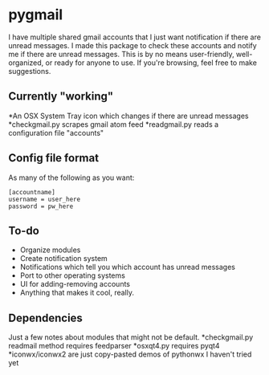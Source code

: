pygmail
=======
I have multiple shared gmail accounts that I just want notification if there are unread messages.  I made this package to check these accounts and notify me if there are unread messages.  This is by no means user-friendly, well-organized, or ready for anyone to use.  If you're browsing, feel free to make suggestions.

Currently "working"
-------------------
*An OSX System Tray icon which changes if there are unread messages
*checkgmail.py scrapes gmail atom feed
*readgmail.py reads a configuration file "accounts"

Config file format
-----------
As many of the following as you want:

    [accountname]
    username = user_here
    password = pw_here


To-do
-----
* Organize modules
* Create notification system
* Notifications which tell you which account has unread messages
* Port to other operating systems
* UI for adding-removing accounts
* Anything that makes it cool, really.

Dependencies
------------
Just a few notes about modules that might not be default.
*checkgmail.py readmail method requires feedparser
*osxqt4.py requires pyqt4
*iconwx/iconwx2 are just copy-pasted demos of pythonwx I haven't tried yet

